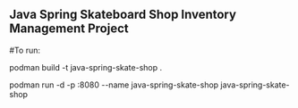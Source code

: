 ## Java Spring Skateboard Shop Inventory Management Project

#To run:

podman build -t java-spring-skate-shop .

podman run -d -p <host-port>:8080 --name java-spring-skate-shop java-spring-skate-shop
